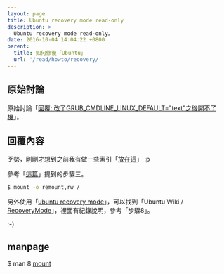 ```yaml
---
layout: page
title: Ubuntu recovery mode read-only
description: >
  Ubuntu recovery mode read-only。
date: 2016-10-04 14:04:22 +0800  
parent:
  title: 如何修復「Ubuntu」
  url: '/read/howto/recovery/'
---
```



## 原始討論

原始討論「[回覆: 改了GRUB_CMDLINE_LINUX_DEFAULT="text"之後開不了機](https://www.ubuntu-tw.org/modules/newbb/viewtopic.php?post_id=355060#forumpost355060)」。


## 回覆內容

歹勢，剛剛才想到之前我有做一些索引「[放在這](https://www.ubuntu-tw.org/modules/newbb/viewtopic.php?post_id=333548#forumpost333548)」 :p

參考「[這篇](https://www.ubuntu-tw.org/modules/newbb/viewtopic.php?post_id=310770#forumpost310770)」提到的步驟三。

``` sh
$ mount -o remount,rw /
```

另外使用「[ubuntu recovery mode](https://www.google.com.tw/#q=ubuntu+recovery+mode)」，可以找到「Ubuntu Wiki / [RecoveryMode](https://wiki.ubuntu.com/RecoveryMode)」，裡面有紀錄說明，參考「步驟8」。

:-)

## manpage

$ man 8 [mount](http://manpages.ubuntu.com/manpages/xenial/en/man8/mount.8.html)
